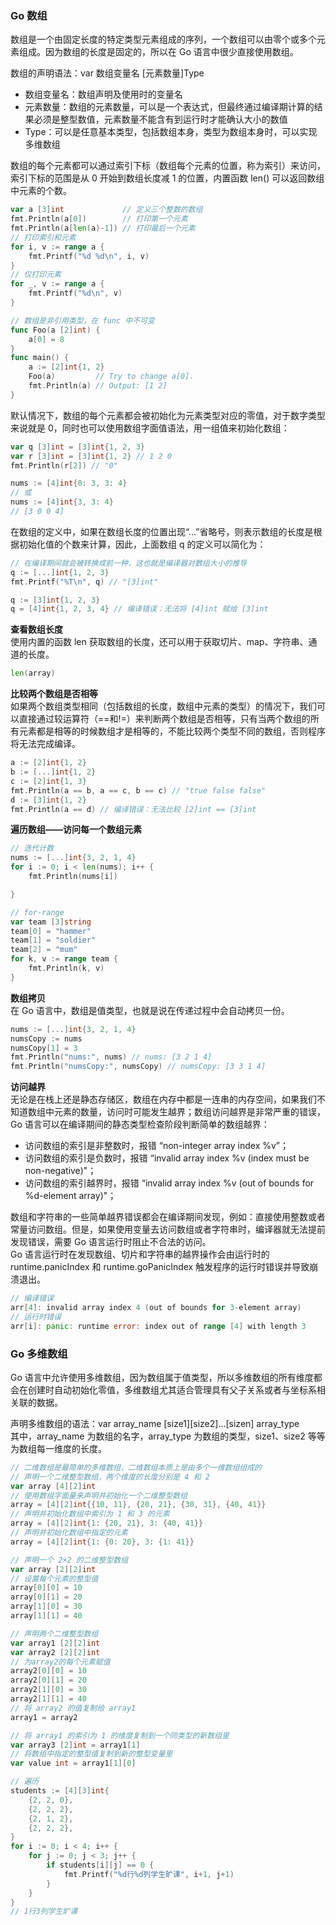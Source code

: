 
### Go 数组
数组是一个由固定长度的特定类型元素组成的序列，一个数组可以由零个或多个元素组成。因为数组的长度是固定的，所以在 Go 语言中很少直接使用数组。  

数组的声明语法：var 数组变量名 [元素数量]Type  
- 数组变量名：数组声明及使用时的变量名
- 元素数量：数组的元素数量，可以是一个表达式，但最终通过编译期计算的结果必须是整型数值，元素数量不能含有到运行时才能确认大小的数值
- Type：可以是任意基本类型，包括数组本身，类型为数组本身时，可以实现多维数组

数组的每个元素都可以通过索引下标（数组每个元素的位置，称为索引）来访问，索引下标的范围是从 0 开始到数组长度减 1 的位置，内置函数 len() 可以返回数组中元素的个数。  
```go
var a [3]int             // 定义三个整数的数组
fmt.Println(a[0])        // 打印第一个元素
fmt.Println(a[len(a)-1]) // 打印最后一个元素
// 打印索引和元素
for i, v := range a {
    fmt.Printf("%d %d\n", i, v)
}
// 仅打印元素
for _, v := range a {
    fmt.Printf("%d\n", v)
}

// 数组是非引用类型，在 func 中不可变
func Foo(a [2]int) {
    a[0] = 8
}
func main() {
    a := [2]int{1, 2}
    Foo(a)         // Try to change a[0].
    fmt.Println(a) // Output: [1 2]
}
```

默认情况下，数组的每个元素都会被初始化为元素类型对应的零值，对于数字类型来说就是 0，同时也可以使用数组字面值语法，用一组值来初始化数组：  
```go
var q [3]int = [3]int{1, 2, 3}
var r [3]int = [3]int{1, 2} // 1 2 0
fmt.Println(r[2]) // "0"

nums := [4]int{0: 3, 3: 4}
// 或
nums := [4]int{3, 3: 4}
// [3 0 0 4]
```

在数组的定义中，如果在数组长度的位置出现“...”省略号，则表示数组的长度是根据初始化值的个数来计算，因此，上面数组 q 的定义可以简化为：
```go
// 在编译期间就会被转换成前一种，这也就是编译器对数组大小的推导
q := [...]int{1, 2, 3}
fmt.Printf("%T\n", q) // "[3]int"

q := [3]int{1, 2, 3}
q = [4]int{1, 2, 3, 4} // 编译错误：无法将 [4]int 赋给 [3]int
```

**查看数组长度**  
使用内置的函数 len 获取数组的长度，还可以用于获取切片、map、字符串、通道的长度。  
```go
len(array)
```

**比较两个数组是否相等**  
如果两个数组类型相同（包括数组的长度，数组中元素的类型）的情况下，我们可以直接通过较运算符（==和!=）来判断两个数组是否相等，只有当两个数组的所有元素都是相等的时候数组才是相等的，不能比较两个类型不同的数组，否则程序将无法完成编译。  
```go
a := [2]int{1, 2}
b := [...]int{1, 2}
c := [2]int{1, 3}
fmt.Println(a == b, a == c, b == c) // "true false false"
d := [3]int{1, 2}
fmt.Println(a == d) // 编译错误：无法比较 [2]int == [3]int
```

**遍历数组——访问每一个数组元素**   
```go
// 迭代计数
nums := [...]int{3, 2, 1, 4}
for i := 0; i < len(nums); i++ {
    fmt.Println(nums[i])

}

// for-range
var team [3]string
team[0] = "hammer"
team[1] = "soldier"
team[2] = "mum"
for k, v := range team {
    fmt.Println(k, v)
}
```

**数组拷贝**  
在 Go 语言中，数组是值类型，也就是说在传递过程中会自动拷贝一份。
```go
nums := [...]int{3, 2, 1, 4}
numsCopy := nums
numsCopy[1] = 3
fmt.Println("nums:", nums) // nums: [3 2 1 4]
fmt.Println("numsCopy:", numsCopy) // numsCopy: [3 3 1 4]
```

**访问越界**  
无论是在栈上还是静态存储区，数组在内存中都是一连串的内存空间，如果我们不知道数组中元素的数量，访问时可能发生越界；数组访问越界是非常严重的错误，Go 语言可以在编译期间的静态类型检查阶段判断简单的数组越界：
- 访问数组的索引是非整数时，报错 “non-integer array index %v”；
- 访问数组的索引是负数时，报错 “invalid array index %v (index must be non-negative)"；
- 访问数组的索引越界时，报错 “invalid array index %v (out of bounds for %d-element array)"；

数组和字符串的一些简单越界错误都会在编译期间发现，例如：直接使用整数或者常量访问数组。但是，如果使用变量去访问数组或者字符串时，编译器就无法提前发现错误，需要 Go 语言运行时阻止不合法的访问。  
Go 语言运行时在发现数组、切片和字符串的越界操作会由运行时的 runtime.panicIndex 和 runtime.goPanicIndex 触发程序的运行时错误并导致崩溃退出。  
```go
// 编译错误
arr[4]: invalid array index 4 (out of bounds for 3-element array)
// 运行时错误
arr[i]: panic: runtime error: index out of range [4] with length 3
```

### Go 多维数组
Go 语言中允许使用多维数组，因为数组属于值类型，所以多维数组的所有维度都会在创建时自动初始化零值，多维数组尤其适合管理具有父子关系或者与坐标系相关联的数据。  

声明多维数组的语法：var array_name [size1][size2]...[sizen] array_type  
其中，array_name 为数组的名字，array_type 为数组的类型，size1、size2 等等为数组每一维度的长度。  
```go
// 二维数组是最简单的多维数组，二维数组本质上是由多个一维数组组成的
// 声明一个二维整型数组，两个维度的长度分别是 4 和 2
var array [4][2]int
// 使用数组字面量来声明并初始化一个二维整型数组
array = [4][2]int{{10, 11}, {20, 21}, {30, 31}, {40, 41}}
// 声明并初始化数组中索引为 1 和 3 的元素
array = [4][2]int{1: {20, 21}, 3: {40, 41}}
// 声明并初始化数组中指定的元素
array = [4][2]int{1: {0: 20}, 3: {1: 41}}

// 声明一个 2×2 的二维整型数组
var array [2][2]int
// 设置每个元素的整型值
array[0][0] = 10
array[0][1] = 20
array[1][0] = 30
array[1][1] = 40

// 声明两个二维整型数组
var array1 [2][2]int
var array2 [2][2]int
// 为array2的每个元素赋值
array2[0][0] = 10
array2[0][1] = 20
array2[1][0] = 30
array2[1][1] = 40
// 将 array2 的值复制给 array1
array1 = array2

// 将 array1 的索引为 1 的维度复制到一个同类型的新数组里
var array3 [2]int = array1[1]
// 将数组中指定的整型值复制到新的整型变量里
var value int = array1[1][0]

// 遍历
students := [4][3]int{
    {2, 2, 0},
    {2, 2, 2},
    {2, 1, 2},
    {2, 2, 2},
}
for i := 0; i < 4; i++ {
    for j := 0; j < 3; j++ {
        if students[i][j] == 0 {
            fmt.Printf("%d行%d列学生旷课", i+1, j+1)
        }
    }
}
// 1行3列学生旷课
```
